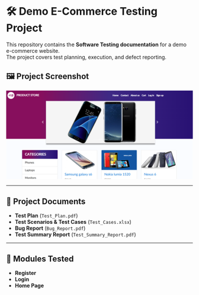 # 🛠️ Demo E-Commerce Testing Project

This repository contains the **Software Testing documentation** for a demo e-commerce website.  
The project covers test planning, execution, and defect reporting.

## 🖼️ Project Screenshot

![Home Page](./Screenshots/Screenshot%202025-08-20%20051940.png)


---

## 📂 Project Documents
- **Test Plan** (`Test_Plan.pdf`)
- **Test Scenarios & Test Cases** (`Test_Cases.xlsx`)
- **Bug Report** (`Bug_Report.pdf`)
- **Test Summary Report** (`Test_Summary_Report.pdf`)


---

## 🧪 Modules Tested
- **Register**
- **Login**
- **Home Page**
